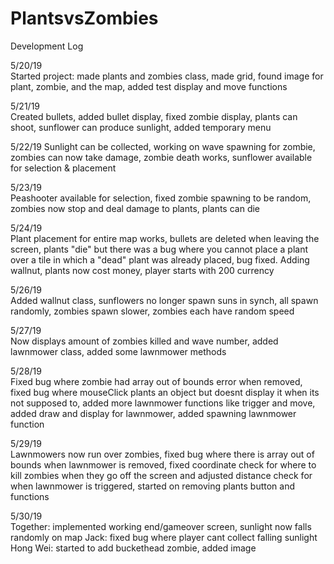 # PlantsvsZombies

Development Log     

5/20/19  
Started project: made plants and zombies class, made grid, found image for plant, zombie, and the map, added test display and move functions  

5/21/19  
Created bullets, added bullet display, fixed zombie display, plants can shoot, sunflower can produce sunlight, added temporary menu  

5/22/19 
Sunlight can be collected, working on wave spawning for zombie, zombies can now take damage, zombie death works, sunflower available for selection & placement  

5/23/19    
Peashooter available for selection, fixed zombie spawning to be random, zombies now stop and deal damage to plants, plants can die  

5/24/19  
Plant placement for entire map works, bullets are deleted when leaving the screen, plants "die" but there was a bug where you cannot place a plant over a tile in which a "dead" plant was already placed, bug fixed. Adding wallnut, plants now cost money, player starts with 200 currency  

5/26/19   
Added wallnut class, sunflowers no longer spawn suns in synch, all spawn randomly, zombies spawn slower, zombies each have random speed 

5/27/19  
Now displays amount of zombies killed and wave number, added lawnmower class, added some lawnmower methods  

5/28/19   
Fixed bug where zombie had array out of bounds error when removed, fixed bug where mouseClick plants an object but doesnt display it when its not supposed to, added more lawnmower functions like trigger and move, added draw and display for lawnmower, added spawning lawnmower function  

5/29/19  
Lawnmowers now run over zombies, fixed bug where there is array out of bounds when lawnmower is removed, fixed coordinate check for where to kill zombies when they go off the screen and adjusted distance check for when lawnmower is triggered, started on removing plants button and functions  

5/30/19  
Together: implemented working end/gameover screen, sunlight now falls randomly on map 
Jack: fixed bug where player cant collect falling sunlight
Hong Wei: started to add buckethead zombie, added image  







